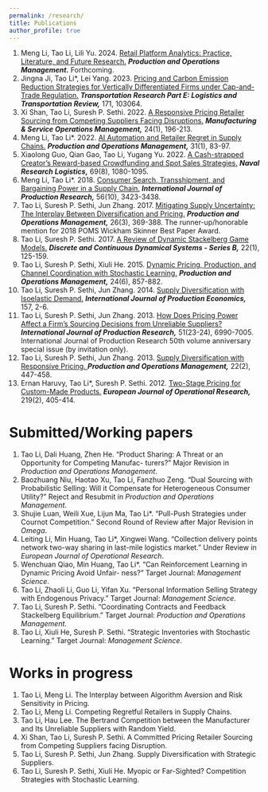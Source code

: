 ```yaml
---
permalink: /research/
title: Publications
author_profile: true
---
```


1. Meng Li, Tao Li, Lili Yu. 2024. <a href="https://journals.sagepub.com/doi/abs/10.1177/10591478241238972">Retail Platform Analytics: Practice, Literature, and Future Research.</a> <b><i>Production and Operations Management.</i></b> Forthcoming.
2. Jingna Ji, Tao Li*, Lei Yang. 2023. <a href="https://www.sciencedirect.com/science/article/abs/pii/S1366554523000522">Pricing and Carbon Emission Reduction Strategies for Vertically Differentiated Firms under Cap-and-Trade Regulation.</a> <b><i>Transportation Research Part E: Logistics and Transportation Review,</i></b> 171, 103064.
3. Xi Shan, Tao Li, Suresh P. Sethi. 2022. <a href="https://pubsonline.informs.org/doi/abs/10.1287/msom.2020.0934">A Responsive Pricing Retailer Sourcing from Competing Suppliers Facing Disruptions.</a> <b><i>Manufacturing & Service Operations Management,</i></b> 24(1), 196-213.
4. Meng Li, Tao Li*. 2022. <a href="https://journals.sagepub.com/doi/abs/10.1111/poms.13498">AI Automation and Retailer Regret in Supply Chains.</a> <b><i>Production and Operations Management,</i></b> 31(1), 83-97.
5. Xiaolong Guo, Qian Gao, Tao Li, Yugang Yu. 2022. <a href="https://onlinelibrary.wiley.com/doi/abs/10.1002/nav.22077">A Cash-strapped Creator’s Reward-based Crowdfunding and Spot Sales Strategies.</a> <b><i>Naval Research Logistics,</i></b> 69(8), 1080-1095.
6. Meng Li, Tao Li*. 2018. <a href="https://www.tandfonline.com/doi/abs/10.1080/00207543.2017.1326644">Consumer Search, Transshipment, and Bargaining Power in a Supply Chain.</a> <b><i>International Journal of Production Research,</i></b> 56(10), 3423-3438.
7. Tao Li, Suresh P. Sethi, Jun Zhang. 2017. <a href="https://journals.sagepub.com/doi/abs/10.1111/poms.12656">Mitigating Supply Uncertainty: The Interplay Between Diversification and Pricing.</a> <b><i>Production and Operations Management,</i></b> 26(3), 369-388. The runner-up/honorable mention for 2018 POMS Wickham Skinner Best Paper Award.
8. Tao Li, Suresh P. Sethi. 2017. <a href="https://www.semanticscholar.org/paper/A-review-of-dynamic-Stackelberg-game-models-Li-Sethi/ba9d64c30bcc311e583c0da9d2e60af0a7628dce?p2df">A Review of Dynamic Stackelberg Game Models.</a> <b><i>Discrete and Continuous Dynamical Systems - Series B,</i></b> 22(1), 125-159.
9. Tao Li, Suresh P. Sethi, Xiuli He. 2015. <a href="https://journals.sagepub.com/doi/abs/10.1111/poms.12320">Dynamic Pricing, Production, and Channel Coordination with Stochastic Learning.</a> <b><i>Production and Operations Management,</i></b> 24(6), 857-882.
10. Tao Li, Suresh P. Sethi, Jun Zhang. 2014. <a href="https://www.sciencedirect.com/science/article/abs/pii/S092552731400231X">Supply Diversification with Isoelastic Demand.</a> <b><i>International Journal of Production Economics,</i></b> 157, 2-6.
11. Tao Li, Suresh P. Sethi, Jun Zhang. 2013. <a href="https://www.tandfonline.com/doi/abs/10.1080/00207543.2013.849826">How Does Pricing Power Affect a Firm’s Sourcing Decisions from Unreliable Suppliers?</a> <b><i>International Journal of Production Research,</i></b> 51(23-24), 6990-7005. International Journal of Production Research 50th volume anniversary special issue (by invitation only).
12. Tao Li, Suresh P. Sethi, Jun Zhang. 2013. <a href="https://onlinelibrary.wiley.com/doi/abs/10.1111/j.1937-5956.2012.01369.x">Supply Diversification with Responsive Pricing. </a> <b><i>Production and Operations Management,</i></b> 22(2), 447-458.
13. Ernan Haruvy, Tao Li*, Suresh P. Sethi. 2012. <a href="https://www.sciencedirect.com/science/article/abs/pii/S0377221711011040">Two-Stage Pricing for Custom-Made Products.</a> <b><i> European Journal of Operational Research,</i></b> 219(2), 405-414.


Submitted/Working papers
======
1. Tao Li, Dali Huang, Zhen He. “Product Sharing: A Threat or an Opportunity for Competing Manufac- turers?” Major Revision in <i>Production and Operations Management</i>.
2. Baozhuang Niu, Haotao Xu, Tao Li, Fanzhuo Zeng. “Dual Sourcing with Probabilistic Selling: Will it Compensate for Heterogeneous Consumer Utility?” Reject and Resubmit in <i>Production and Operations Management</i>.
3. Shujie Luan, Weili Xue, Lijun Ma, Tao Li*. “Pull-Push Strategies under Cournot Competition.” Second Round of Review after Major Revision in <i>Omega</i>.
4. Leiting Li, Min Huang, Tao Li*, Xingwei Wang. “Collection delivery points network two-way sharing in last-mile logistics market.” Under Review in <i>European Journal of Operational Research</i>.
5. Wenchuan Qiao, Min Huang, Tao Li*. “Can Reinforcement Learning in Dynamic Pricing Avoid Unfair- ness?” Target Journal: <i>Management Science</i>.
6. Tao Li, Zhaoli Li, Guo Li, Yifan Xu. “Personal Information Selling Strategy with Endogenous Privacy.” Target Journal: <i>Management Science</i>.
7. Tao Li, Suresh P. Sethi. “Coordinating Contracts and Feedback Stackelberg Equilibrium.” Target Journal: <i>Production and Operations Management</i>.
8. Tao Li, Xiuli He, Suresh P. Sethi. “Strategic Inventories with Stochastic Learning.” Target Journal: <i>Management Science</i>.

Works in progress
======
1.  Tao Li, Meng Li. The Interplay between Algorithm Aversion and Risk Sensitivity in Pricing.
2. Tao Li, Meng Li. Competing Regretful Retailers in Supply Chains.
3. Tao Li, Hau Lee. The Bertrand Competition between the Manufacturer and Its Unreliable Suppliers
with Random Yield.
4. Xi Shan, Tao Li, Suresh P. Sethi. A Committed Pricing Retailer Sourcing from Competing Suppliers
facing Disruption.
5. Tao Li, Suresh P. Sethi, Jun Zhang. Supply Diversification with Strategic Suppliers.
6. Tao Li, Suresh P. Sethi, Xiuli He. Myopic or Far-Sighted? Competition Strategies with Stochastic
Learning.
